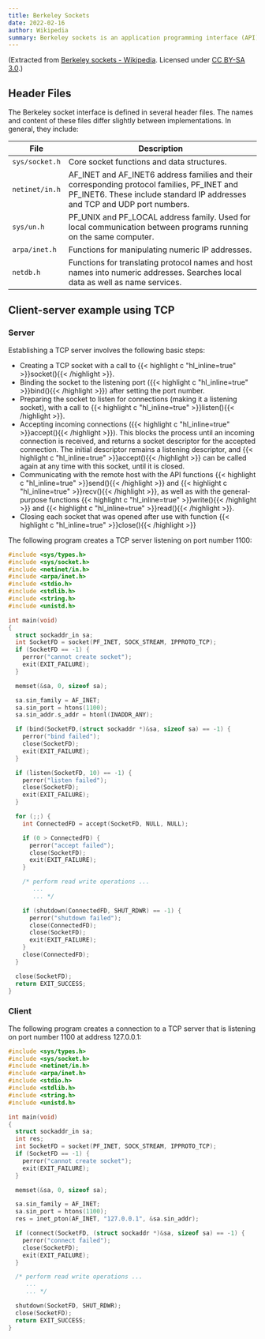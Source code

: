 ```yaml
---
title: Berkeley Sockets
date: 2022-02-16
author: Wikipedia
summary: Berkeley sockets is an application programming interface (API) for Internet sockets and Unix domain sockets, used for inter-process communication (IPC).
---
```


(Extracted from [Berkeley sockets - Wikipedia](https://en.wikipedia.org/wiki/Berkeley_sockets). Licensed under [CC BY-SA 3.0](https://creativecommons.org/licenses/by-sa/3.0/).)

## Header Files

The Berkeley socket interface is defined in several header files. The names and content of these files differ slightly between implementations. In general, they include:

| File           | Description                                                                                                                                                              |
| -------------- | ------------------------------------------------------------------------------------------------------------------------------------------------------------------------ |
| `sys/socket.h` | Core socket functions and data structures.                                                                                                                               |
| `netinet/in.h` | AF_INET and AF_INET6 address families and their corresponding protocol families, PF_INET and PF_INET6. These include standard IP addresses and TCP and UDP port numbers. |
| `sys/un.h`     | PF_UNIX and PF_LOCAL address family. Used for local communication between programs running on the same computer.                                                         |
| `arpa/inet.h`  | Functions for manipulating numeric IP addresses.                                                                                                                         |
| `netdb.h`      | Functions for translating protocol names and host names into numeric addresses. Searches local data as well as name services.                                            |

## Client-server example using TCP

### Server

Establishing a TCP server involves the following basic steps:

- Creating a TCP socket with a call to {{< highlight c "hl_inline=true" >}}socket(){{< /highlight >}}.
- Binding the socket to the listening port ({{< highlight c "hl_inline=true" >}}bind(){{< /highlight >}}) after setting the port number.
- Preparing the socket to listen for connections (making it a listening socket), with a call to {{< highlight c "hl_inline=true" >}}listen(){{< /highlight >}}.
- Accepting incoming connections ({{< highlight c "hl_inline=true" >}}accept(){{< /highlight >}}). This blocks the process until an incoming connection is received, and returns a socket descriptor for the accepted connection. The initial descriptor remains a listening descriptor, and {{< highlight c "hl_inline=true" >}}accept(){{< /highlight >}} can be called again at any time with this socket, until it is closed.
- Communicating with the remote host with the API functions {{< highlight c "hl_inline=true" >}}send(){{< /highlight >}} and {{< highlight c "hl_inline=true" >}}recv(){{< /highlight >}}, as well as with the general-purpose functions {{< highlight c "hl_inline=true" >}}write(){{< /highlight >}} and {{< highlight c "hl_inline=true" >}}read(){{< /highlight >}}.
- Closing each socket that was opened after use with function {{< highlight c "hl_inline=true" >}}close(){{< /highlight >}}

The following program creates a TCP server listening on port number 1100:

```c
#include <sys/types.h>
#include <sys/socket.h>
#include <netinet/in.h>
#include <arpa/inet.h>
#include <stdio.h>
#include <stdlib.h>
#include <string.h>
#include <unistd.h>

int main(void)
{
  struct sockaddr_in sa;
  int SocketFD = socket(PF_INET, SOCK_STREAM, IPPROTO_TCP);
  if (SocketFD == -1) {
    perror("cannot create socket");
    exit(EXIT_FAILURE);
  }

  memset(&sa, 0, sizeof sa);

  sa.sin_family = AF_INET;
  sa.sin_port = htons(1100);
  sa.sin_addr.s_addr = htonl(INADDR_ANY);

  if (bind(SocketFD,(struct sockaddr *)&sa, sizeof sa) == -1) {
    perror("bind failed");
    close(SocketFD);
    exit(EXIT_FAILURE);
  }

  if (listen(SocketFD, 10) == -1) {
    perror("listen failed");
    close(SocketFD);
    exit(EXIT_FAILURE);
  }

  for (;;) {
    int ConnectedFD = accept(SocketFD, NULL, NULL);

    if (0 > ConnectedFD) {
      perror("accept failed");
      close(SocketFD);
      exit(EXIT_FAILURE);
    }

    /* perform read write operations ...
       ...
       ... */

    if (shutdown(ConnectedFD, SHUT_RDWR) == -1) {
      perror("shutdown failed");
      close(ConnectedFD);
      close(SocketFD);
      exit(EXIT_FAILURE);
    }
    close(ConnectedFD);
  }

  close(SocketFD);
  return EXIT_SUCCESS;
}
```

### Client

The following program creates a connection to a TCP server that is listening on port number 1100 at address 127.0.0.1:

```c
#include <sys/types.h>
#include <sys/socket.h>
#include <netinet/in.h>
#include <arpa/inet.h>
#include <stdio.h>
#include <stdlib.h>
#include <string.h>
#include <unistd.h>

int main(void)
{
  struct sockaddr_in sa;
  int res;
  int SocketFD = socket(PF_INET, SOCK_STREAM, IPPROTO_TCP);
  if (SocketFD == -1) {
    perror("cannot create socket");
    exit(EXIT_FAILURE);
  }

  memset(&sa, 0, sizeof sa);

  sa.sin_family = AF_INET;
  sa.sin_port = htons(1100);
  res = inet_pton(AF_INET, "127.0.0.1", &sa.sin_addr);

  if (connect(SocketFD, (struct sockaddr *)&sa, sizeof sa) == -1) {
    perror("connect failed");
    close(SocketFD);
    exit(EXIT_FAILURE);
  }

  /* perform read write operations ...
     ...
     ... */

  shutdown(SocketFD, SHUT_RDWR);
  close(SocketFD);
  return EXIT_SUCCESS;
}
```
